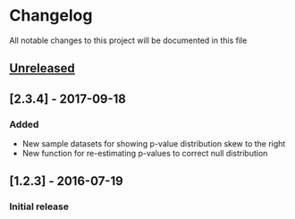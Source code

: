 # Changelog
All notable changes to this project will be documented in this file

## [Unreleased]

## [2.3.4] - 2017-09-18
### Added
- New sample datasets for showing p-value distribution skew to the right
- New function for re-estimating p-values to correct null distribution

## [1.2.3] - 2016-07-19
### Initial release

[Unreleased]: https://github.com/wenzhenl/riborex/compare/v1.2.3...HEAD
